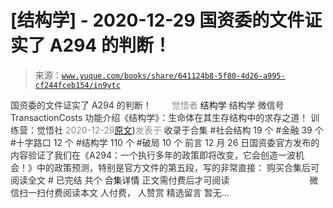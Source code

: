 # [结构学] - 2020-12-29 国资委的文件证实了 A294 的判断！

> 来源：[`www.yuque.com/books/share/641124b8-5f80-4d26-a995-cf244fceb154/in9ytc`](https://www.yuque.com/books/share/641124b8-5f80-4d26-a995-cf244fceb154/in9ytc)

<ne-p id="520f42f3293818f927861ebbd5b15da4_p_0" data-lake-id="520f42f3293818f927861ebbd5b15da4_p_0"><ne-text id="u190b83f6" style="color: rgb(51, 51, 51);">国资委的文件证实了 A294 的判断！</ne-text></ne-p> <ne-p id="f13ae52f35e14cec80eba20207694799" data-lake-id="f13ae52f35e14cec80eba20207694799"><ne-text id="u974e52ad" ne-fontsize="12" style="color: rgb(255, 255, 255);">原创</ne-text><ne-text id="ubaeae9a4" style="color: rgb(140, 140, 140);">觉悟者</ne-text> <ne-text id="u34f7d575" ne-fontsize="14">结构学</ne-text></ne-p> <ne-p id="251bddf4907ee3f6439796458ed87813" data-lake-id="251bddf4907ee3f6439796458ed87813"><ne-text id="u52c57721" ne-fontsize="14" ne-bold="true" style="color: rgb(51, 51, 51);">结构学</ne-text></ne-p> <ne-p id="86a086f43c8154600ffee1d6a52d5271" data-lake-id="86a086f43c8154600ffee1d6a52d5271"><ne-text id="ub8467a27" ne-fontsize="14" style="color: rgb(51, 51, 51);">微信号</ne-text><ne-text id="ub1aaffc8" ne-fontsize="14" style="color: rgb(51, 51, 51);">TransactionCosts</ne-text></ne-p> <ne-p id="4d596163171f67de6c680800b0c82233" data-lake-id="4d596163171f67de6c680800b0c82233"><ne-text id="u54edab79" ne-fontsize="14" style="color: rgb(51, 51, 51);">功能介绍</ne-text><ne-text id="u22ccdffc" ne-fontsize="14" style="color: rgb(51, 51, 51);">《结构学》：生命体在其生存结构中的求存之道！ 训练营：觉悟社</ne-text></ne-p> <ne-p id="f256792be28ffe6f10d314033f4b7c48" data-lake-id="f256792be28ffe6f10d314033f4b7c48"><ne-text id="u8368aca1" style="color: rgb(140, 140, 140);">2020-12-29</ne-text>[<ne-text id="u5af9379d" ne-fontsize="14">原文</ne-text>](https://mp.weixin.qq.com/s?__biz=MzIzMDYwOTM0Mg==&mid=2247484994&idx=1&sn=83c3c5b2335489f457b8e54e221af20e&chksm=e8b19e93dfc61785af473d8542a982e70bfc3f2c1a9837e105afba67f52e9b4f0f923e5e119f#rd))<ne-text id="uf0cbc5dc" ne-fontsize="14" style="color: rgb(140, 140, 140);">发表于</ne-text></ne-p> <ne-p id="1922d5e301b70a402e5b072bf3c45836" data-lake-id="1922d5e301b70a402e5b072bf3c45836"><ne-text id="u240c6fd0" style="color: rgb(51, 51, 51);">收录于合集</ne-text></ne-p> <ne-p id="23bd4a86f5ac1069f5a78c8691bd66d7" data-lake-id="23bd4a86f5ac1069f5a78c8691bd66d7"><ne-text id="u1d411110" style="color: rgb(51, 51, 51);">#社会结构 19 个</ne-text></ne-p> <ne-p id="d329997d75bd2df40cfdef173175f4c8" data-lake-id="d329997d75bd2df40cfdef173175f4c8"><ne-text id="ufca8e6ff" style="color: rgb(51, 51, 51);">#金融 39 个</ne-text></ne-p> <ne-p id="2b3dd48fedf9d5042eb18bb3854dae3d" data-lake-id="2b3dd48fedf9d5042eb18bb3854dae3d"><ne-text id="u990def4e" style="color: rgb(51, 51, 51);">#十字路口 12 个</ne-text></ne-p> <ne-p id="20a06a183b83c28e998c6f106b2cc3d7" data-lake-id="20a06a183b83c28e998c6f106b2cc3d7"><ne-text id="uf166a5c4" style="color: rgb(51, 51, 51);">#结构学 110 个</ne-text></ne-p> <ne-p id="61fbfa8557eb7908c7fda5bb3dba4e9c" data-lake-id="61fbfa8557eb7908c7fda5bb3dba4e9c"><ne-text id="u75882e09" style="color: rgb(51, 51, 51);">#破局 10 个</ne-text></ne-p> <ne-p id="089422d21aa6935064f686a2f2cc743e" data-lake-id="089422d21aa6935064f686a2f2cc743e"><ne-text id="u61427784" style="color: rgb(51, 51, 51);">前言</ne-text></ne-p> <ne-p id="d957d58140a79f64d0673aa2ef4035d3" data-lake-id="d957d58140a79f64d0673aa2ef4035d3"><ne-text id="uc2488abe" style="color: rgb(51, 51, 51);">12 月 26 日国资委官方发布的内容验证了我们在《A294：一个执行多年的政策即将改变，它会创造一波机会！》中的政策预测，特别是官方文件的第五段，写的非常直接：</ne-text></ne-p> <ne-p id="a3c81088bc6edf241523ecba6a529db8" data-lake-id="a3c81088bc6edf241523ecba6a529db8" ne-alignment="center"><ne-text id="u9ec20f7b" style="color: rgb(51, 51, 51);">购买合集后可阅读全文</ne-text></ne-p> <ne-p id="365f43d02f619442a65f2daa7b8ed7ec" data-lake-id="365f43d02f619442a65f2daa7b8ed7ec" ne-alignment="center"><ne-text id="u8ea544a1" style="color: rgb(51, 51, 51);">#</ne-text></ne-p> <ne-p id="0b55c67883a06c99314a54ddee4d0564" data-lake-id="0b55c67883a06c99314a54ddee4d0564" ne-alignment="center"><ne-text id="u45c6bb07" style="color: rgb(51, 51, 51);">已完结 共个</ne-text></ne-p> <ne-p id="990acc0897806f81206ebea0e4e0d975" data-lake-id="990acc0897806f81206ebea0e4e0d975" ne-alignment="center"><ne-text id="ua8acf82f" ne-fontsize="16">合集详情</ne-text></ne-p> <ne-p id="6881e3df36a158340ac0d7549d166e89" data-lake-id="6881e3df36a158340ac0d7549d166e89" ne-alignment="center"><ne-text id="u687cbfc6" style="color: rgb(51, 51, 51);">正文需付费后才可阅读</ne-text></ne-p> <ne-p id="bf39fde239c0757ff5f48dd202ac51c3" data-lake-id="bf39fde239c0757ff5f48dd202ac51c3" ne-alignment="center"><ne-text id="ue6ddb22a" style="color: rgb(255, 255, 255);">加载中</ne-text></ne-p> <ne-p id="ca600464f59bfd5ad46f0d7e50b181f9" data-lake-id="ca600464f59bfd5ad46f0d7e50b181f9" ne-alignment="center"><ne-text id="u683babbf" style="color: rgb(255, 255, 255);"> 微信豆购买</ne-text></ne-p> <ne-p id="81b7fb28a604142d47b8ee709f04e72c" data-lake-id="81b7fb28a604142d47b8ee709f04e72c" ne-alignment="center"><ne-text id="u50bc2d9c" style="color: rgb(51, 51, 51);">微信扫一扫付费阅读本文</ne-text></ne-p> <ne-p id="b1a02a8032104a645a6d1692c5e290e3" data-lake-id="b1a02a8032104a645a6d1692c5e290e3" ne-alignment="center"><ne-text id="u95a269b7" ne-fontsize="13" style="color: rgb(51, 51, 51);">人付费， 人赞赏</ne-text></ne-p> <ne-h3 id="vw3Qt" data-lake-id="vw3Qt"><ne-heading-ext><ne-heading-anchor></ne-heading-anchor><ne-heading-fold></ne-heading-fold></ne-heading-ext><ne-heading-content><ne-text id="u98166356" ne-fontsize="16" style="color: rgb(51, 51, 51);">精选留言</ne-text></ne-heading-content></ne-h3> <ne-p id="6a3684fb5b53af3133875e6ffb52dd27" data-lake-id="6a3684fb5b53af3133875e6ffb52dd27"><ne-text id="u1af3d777" style="color: rgb(51, 51, 51);">暂无...</ne-text></ne-p>